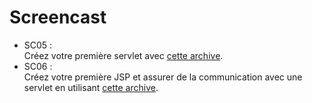 # Screencast

* SC05 :  
Créez votre première servlet avec [cette archive](https://github.com/gdufrene/mooc_jee_spring/raw/master/week1/screencast/sc05.zip).
* SC06 :  
Créez votre première JSP et assurer de la communication avec une servlet en utilisant [cette archive](https://github.com/gdufrene/mooc_jee_spring/raw/master/week1/screencast/sc06.zip).

